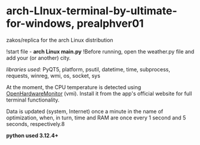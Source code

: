 # arch-LInux-terminal-by-ultimate-for-windows, prealphver01

zakos/replica for the arch Linux distribution

!start file - **arch Linux main.py**
!Before running, open the weather.py file and add your (or another) city.

  
*libraries used:* PyQT5, platform, psutil, datetime, time, subprocess, requests, winreg, wmi, os, socket,  sys

At the moment, the CPU temperature is detected using [OpenHardwareMonitor](https://openhardwaremonitor.org/) (vmi). Install it from the app's official website for full terminal functionality.

Data is updated (system, Internet) once a minute in the name of optimization, when, in turn, time and RAM are once every 1 second and 5 seconds, respectively.8


**python used 3.12.4+**
